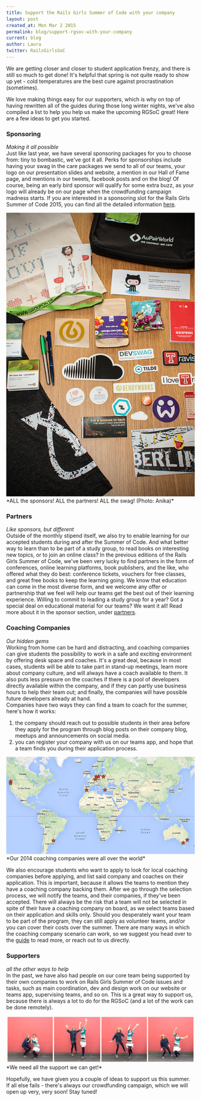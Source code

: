 ```yaml
---
title: Support the Rails Girls Summer of Code with your company
layout: post
created_at: Mon Mar 2 2015
permalink: blog/support-rgsoc-with-your-company
current: blog
author: Laura
twitter: RailsGirlsSoC
---
```


We are getting closer and closer to student application frenzy, and there is still so much to get done! It's helpful that spring is not quite ready to show up yet - cold temperatures are the best cure against procrastination (sometimes).

We love making things easy for our supporters, which is why on top of having rewritten all of the guides during those long winter nights, we've also compiled a list to help you help us make the upcoming RGSoC great! Here are a few ideas to get you started.


### Sponsoring  
*Making it all possible*  
Just like last year, we have several sponsoring packages for you to choose from: tiny to bombastic, we've got it all. Perks for sponsorships include having your swag in the care packages we send to all of our teams, your logo on our presentation slides and website, a mention in our Hall of Fame page, and mentions in our tweets, facebook posts and on the blog! Of course, being an early bird sponsor will qualify for some extra buzz, as your logo will already be on our page when the crowdfunding campaign madness starts. If you are interested in a sponsoring slot for the Rails Girls Summer of Code 2015, you can find all the detailed information [here](http://railsgirlssummerofcode.org/guide/sponsorship).

<img src="/img/blog/2015/support-with-your-company-swag.jpg" width="600">
*ALL the sponsors! ALL the partners! ALL the swag! (Photo: Anika)*

### Partners  
*Like sponsors, but different*  
Outside of the monthly stipend itself, we also try to enable learning for our accepted students during and after the Summer of Code. And what better way to learn than to be part of a study group, to read books on interesting new topics, or to join an online class? In the previous editions of the Rails Girls Summer of Code, we've been very lucky to find partners in the form of conferences, online learning platforms, book publishers, and the like, who offered what they do best: conference tickets, vouchers for free classes, and great free books to keep the learning going. We know that education can come in the most diverse form, and we welcome any offer or partnership that we feel will help our teams get the best out of their learning experience. Willing to commit to leading a study group for a year? Got a special deal on educational material for our teams? We want it all! Read more about it in the sponsor section, under [partners](http://railsgirlssummerofcode.org/guide/sponsorship).

### Coaching Companies  
*Our hidden gems*  
Working from home can be hard and distracting, and coaching companies can give students the possibility to work in a safe and exciting environment by offering desk space and coaches. It's a great deal, because in most cases, students will be able to take part in stand-up meetings, learn more about company culture, and will always have a coach available to them. It also puts less pressure on the coaches if there is a pool of developers directly available within the company, and if they can partly use business hours to help their team out; and finally, the companies will have possible future developers already at hand.  
Companies have two ways they can find a team to coach for the summer, here's how it works:  
1) the company should reach out to possible students in their area before they apply for the program through blog posts on their company blog, meetups and announcements on social media.  
2) you can register your company with us on our teams app, and hope that a team finds you during their application process.  

<img src="/img/blog/2015/support-with-your-company-map.png" width="600">
*Our 2014 coaching companies were all over the world*

We also encourage students who want to apply to look for local coaching companies before applying, and list said company and coaches on their application. This is important, because it allows the teams to mention they have a coaching company backing them. After we go through the selection process, we will notify the teams, and their companies, if they've been accepted. There will always be the risk that a team will not be selected in spite of their have a coaching company on board, as we select teams based on their application and skills only. Should you desperately want your team to be part of the program, they can still apply as volunteer teams, and/or you can cover their costs over the summer. There are many ways in which the coaching company scenario can work, so we suggest you head over to the [guide](http://railsgirlssummerofcode.org/guide/coaching-company) to read more, or reach out to us directly.

### Supporters  
*all the other ways to help*  
In the past, we have also had people on our core team being supported by their own companies to work on Rails Girls Summer of Code issues and tasks, such as main coordination, dev and design work on our website or teams app, supervising teams, and so on. This is a great way to support us, because there is always a lot to do for the RGSoC (and a lot of the work can be done remotely). 

<img src="/img/blog/2015/support-with-your-company-jump.png" width="600">
*We need all the support we can get!* 

Hopefully, we have given you a couple of ideas to support us this summer. If all else fails - there's always our crowdfunding campaign, which we will open up very, very soon! Stay tuned!

